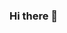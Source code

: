 ### Hi there 👋

<!--
**Swetha-Sureshkumar/Swetha-Sureshkumar** is a ✨ _special_ ✨ repository because its `README.md` (this file) appears on your GitHub profile.
[[https://github.com/Swetha-Sureshkumar/Swetha-Sureshkumar/blob/main/AppropriateFatKagu-max-1mb.gif|alt=octocat]]

Here are some ideas to get you started:

- 🔭 I’m currently working on ...
- 🌱 I’m currently learning ...
- 👯 I’m looking to collaborate on ...
- 🤔 I’m looking for help with ...
- 💬 Ask me about ...
- 📫 How to reach me: ...
- 😄 Pronouns: ...
- ⚡ Fun fact: ...
-->
